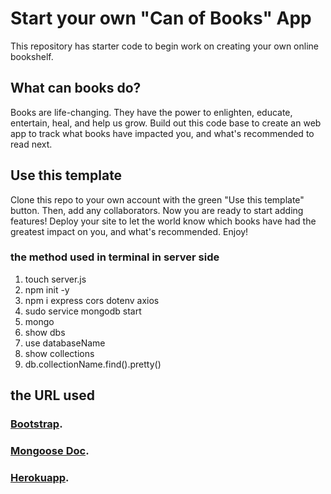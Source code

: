 # Start your own "Can of Books" App

This repository has starter code to begin work on creating your own online bookshelf.

## What can books do?

Books are life-changing. They have the power to enlighten, educate, entertain, heal, and help us grow. Build out this code base to create an web app to track what books have impacted you, and what's recommended to read next.

## Use this template

Clone this repo to your own account with the green "Use this template" button. Then, add any collaborators. Now you are ready to start adding features! Deploy your site to let the world know which books have had the greatest impact on you, and what's recommended. Enjoy!


### the method used  in terminal in server side 
1. touch server.js
2. npm init -y
3. npm i express cors dotenv axios
4. sudo service mongodb start
5. mongo
6. show dbs
7. use databaseName
8. show collections
9. db.collectionName.find().pretty()


## the URL used
### [Bootstrap](https://react-bootstrap.github.io/components/carousel/).
### [Mongoose Doc](https://mongoosejs.com/).
### [Herokuapp](https://book-websites.herokuapp.com/).
